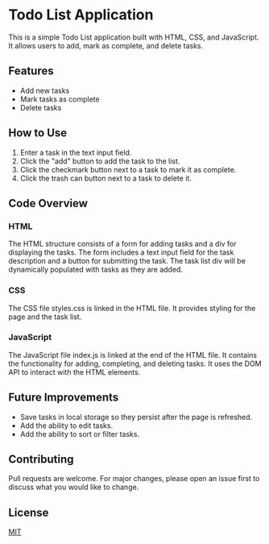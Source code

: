# Todo List Application

This is a simple Todo List application built with HTML, CSS, and JavaScript. It allows users to add, mark as complete, and delete tasks.

## Features

- Add new tasks
- Mark tasks as complete
- Delete tasks

## How to Use

1. Enter a task in the text input field.
2. Click the "add" button to add the task to the list.
3. Click the checkmark button next to a task to mark it as complete.
4. Click the trash can button next to a task to delete it.

## Code Overview

### HTML

The HTML structure consists of a form for adding tasks and a div for displaying the tasks. The form includes a text input field for the task description and a button for submitting the task. The task list div will be dynamically populated with tasks as they are added.

### CSS

The CSS file styles.css is linked in the HTML file. It provides styling for the page and the task list.

### JavaScript

The JavaScript file index.js is linked at the end of the HTML file. It contains the functionality for adding, completing, and deleting tasks. It uses the DOM API to interact with the HTML elements.

## Future Improvements

- Save tasks in local storage so they persist after the page is refreshed.
- Add the ability to edit tasks.
- Add the ability to sort or filter tasks.

## Contributing

Pull requests are welcome. For major changes, please open an issue first to discuss what you would like to change.

## License

[MIT](https://choosealicense.com/licenses/mit/)
